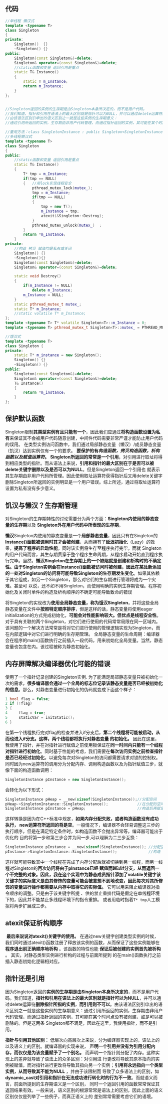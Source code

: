 ## 代码

```cpp
//单线程 懒汉式
template <typename T>     
class Singleton    
{    
private:    
    Singleton()  {}  
    ~Singleton() {}   
public:    
    Singleton(const Singleton&)=delete;    
    Singleton& operator=(const Singleton&)=delete;    
    //static函数和变量 返回引用是重点  
    static T& Instance()
    {  
        static T m_Instance;    
        return m_Instance;    
    }      
};
```



```cpp

//Singleton返回的实例的生存期是由Singleton本身所决定的，而不是用户代码。
//我们知道，指针和引用在语法上的最大区别就是指针可以为NULL，并可以通过delete运算符删除指针所指的实例，而引用则不可以。
//由该语法区别引申出的语义区别之一就是这些实例的生存期意义：
//通过引用所返回的实例，生存期由非用户代码管理，而通过指针返回的实例，其可能在某个时间点没有被创建，或是可以被删除的。

//重用方法：class SingletonInstance : public Singleton<SingletonInstance>
//多线程懒汉式
template <typename T> 
class Singleton    
{     
public:    
	//static函数和变量 返回引用是重点
    static T& Instance()  
    {    
    	T* tmp = m_Instance;
        if(tmp == NULL)    
        {   //用lock实现线程安全      
            pthread_mutex_lock(mutex_); 
            tmp = m_Instance;           
            if(tmp == NULL)    
            {    
                tmp = new T();    
                m_Instance = tmp;
                atexit(&Singleton::Destroy);
            }   
            pthread_mutex_unlock(mutex_)  ; 
        }    
        return *m_Instance;    
    }  
private:
    //构造 拷贝 赋值均是私有或关闭   
    Singleton() {}    
    ~Singleton(){}
	Singleton(const Singleton&)=delete;  
    Singleton& operator=(const Singleton&)=delete;  

    static void Destroy()
    {
    	if(m_Instance != NULL)
    		delete m_Instance;
    	m_Instance = NULL;
    }
	static pthread_mutex_t mutex_;  
 	static T* m_Instance; 
 	//static volatile T* m_Instance; 
};    
template <typename T> T* volatile Singleton<T>::m_Instance = 0;      
template <typename T> pthread_mutex_t Singleton<T>::mutex_ = PTHREAD_MUTEX_INITIALIZER;


```

```cpp
//饿汉式  
template <typename T> 
class Singleton {  
private:   
    static T* m_instance = new Singleton();  
	Singleton() {}
	~Singleton() {}
public:  
    Singleton(const Singleton&)=delete;  
    Singleton& operator=(const Singleton&)=delete;  
    T& Instance()   
    {  
        return *m_instance;  
    }  
}; 
```




## 保护默认函数
Singleton限制**其类型实例有且只能有一个**，因此我们应通过**将构造函数设置为私有**来保证其不会被用户代码随意创建，中间件代码需要非常严谨才能防止用户代码的误用。
在类型实例访问函数中，我们通过局部静态变量（懒汉）/成员静态变量（饥汉）达到实例仅有一个的要求。
	**要保护的有*构造函数，拷贝构造函数，析构函数以及赋值运算符*。**
**Singleton所返回的常常是一个引用**，对引用进行取址将得到相应类型的指针。而从语法上来说，**引用和指针的最大区别在于是否可以被delete关键字删除以及是否可以为NULL**。但是Singleton返回一个引用也 就表示其生存期由非用户代码所管理。因此使用取址运算符获得指针后又用delete关键字删除Singleton所返回的实例明显是一个用户错误。综上所述，通过将取址运算符设置为私有没有多少意义。


## 饥汉与懒汉？生存期管理
对Singleton的生存期特性的讨论需要分为两个方面：**Singleton内使用的静态变量的生存期**以及 **Singleton外在用户代码中所表现的生存期**。

**懒汉**Singleton内使用的静态变量是一个**局部静态变量**，因此只有在Singleton的 **Instance()函数被调用时其才会被创建**，从而拥有了**延迟初始化**（Lazy）的效果，**提高了程序的启动性能**。同时该实例将生存至程序执行完毕。而就 Singleton的用户代码而言，其生存期贯穿于整个程序生命周期，从程序启动开始直到程序执行完毕。当然，**懒汉Singleton在生存期上的一个缺陷就是创建和析构时的不确定性。**由于Singleton实例会在Instance()函数被访问时被创建，因此**在某处新添加的一处对Singleton的访问将可能导致Singleton的生存期发生变化**。如果其依赖于其它组成，如另一个Singleton，那么对它们的生存期进行管理将成为一个灾难。甚至可 以说，还不如不用Singleton，而使用明确的实例生存期管理。程序初始化及关闭时单件的构造及析构顺序的不确定可能导致致命的错误

将Singleton的实现改为**使用全局静态变量，称为饿汉Singleton**，并将这些全局静态变量在文件中**按照特定顺序排序**，但是这样的话，静态变量将使用eager initialization的方式完成初始化，**可能会对性能影响较大。但优点是线程安全性**。对于具有关联的两个Singleton，对它们进行使用的代码常常局限在同一区域内。该问题的一个解决方法常常是将对它们进行使用的管理逻辑实现为Singleton，而在内部逻辑中对它们进行明确的生存期管理。
全局静态变量的生命周期：编译器会在程序的main()函数执行之前插入一段代码，用来初始化全局变量。当然，静态变量也包含在内。该过程被称为静态初始化。

## 内存屏障解决编译器优化可能的错误
使用了一个指针记录创建的Singleton实例. 为了能满足局部静态变量只被初始化一次的需求，**很多编译器会通过一个全局的标志位记录该静态变量是否已经被初始化的信息**。那么，对静态变量进行初始化的伪码就变成下面这个样子：
```cpp
1 bool flag = false;
2 if (!flag)
3 {
4     flag = true;
5     staticVar = initStatic();
6 }
```

在第一个线程执行完对flag的检查并进入if分支后，**第二个线程将可能被启动，从而也进入if分支。这样，两个线程都将执行对静态变量 的初始化。** 因此在这里，我使用了指针，并在对指针进行赋值之前使用锁保证在**同一时间内只能有一个线程对指针进行初始化**。同时基于性能的考虑，我们需要在**每次访问实例之前检查指针是否已经经过初始化**，以避免每次对Singleton的访问都需要请求对锁的控制权。
同时因为new运算符的调用分为分配内存、调用构造函数以及为指针赋值三步，就像下面的构造函数调用：
```cpp
SingletonInstance pInstance = new SingletonInstance();
```
会转化为以下形式：
```cpp
SingletonInstance pHeap = __new(sizeof(SingletonInstance));//分配空间
pHeap->SingletonInstance::SingletonInstance();			   //在分配的空间上构造
SingletonInstance pInstance = pHeap;					   //构造后再赋值地址
```
这样转换是因为在C++标准中规定，**如果内存分配失败，或者构造函数没有成功执行， new运算符所返回的将是空**。一般情况下，编译器不会轻易调整这三步的执行顺序，但是在满足特定条件时，如构造函数不会抛出异常等，编译器可能出于优化的 目的将第一步和第三步合并为同一步,可以理解为二三步互换：
```cpp
SingletonInstance pInstance = __new(sizeof(SingletonInstance)); //分配空间并赋值地址
pInstance->SingletonInstance::SingletonInstance();				//构造
```
这样就可能导致其中一个线程在完成了内存分配后就被切换到另一线程，而另一线程对Singleton的**再次访问将由于pInstance已经 赋值而越过if分支，从而返回一个不完整的对象。**因此，我在这个实现中为静态成员指针添加了volatile关键字**该关键字的实际意义是由其修饰的变量可能会被意想不到地改变，因此每次对其所修饰的变量进行操作都需要从内存中取得它的实际值。** 它可以用来阻止编译器对指令顺序的调整。只是由于该关键字所提 、供的禁止重排代码是假定在单线程环境下的，因此并不能禁止多线程环境下的指令重排。
		或者用临时指着`T* tmp`人工模拟将两步扩展成三步。

## atexit保证析构顺序

​	**最后来说说对atexit()关键字的使用。** 在通过new关键字创建类型实例的时候，我们同时通过atexit()函数注册了释放该实例的函数，从而保证了这些实例能够在 **程序退出前正确顺序地析构** 。该函数的特性也能  **保证后被创建的实例首先被析构** 。 其实，对静态类型实例进行析构的过程与前面所提到 的在main()函数执行之前插入静态初始化逻辑相对应。


## 指针还是引用
因为Singleton返回的**实例的生存期是由Singleton本身所决定的**，而不是用户代码。我们知道，**指针和引用在语法上的最大区别就是指针可以为NULL**，并可以通过delete运算符**删除指针所指的实例**，**而引用则不可以**。由该语法区别引申出的语义区别之一就是这些实例的生存期意义：通过引用所返回的实例，生存期由非用户代码管理，而通过指针返回的实例，其可能在某个时间点没有被创建，或是可以被删除的。但是这两条 Singleton都不满足，因此在这里，我使用指针，而不是引用。

**指针与引用其他区别：** 低层次向高层次上来说，分为编译器实现上的，语法上的以及语义上的区别。就编译器的实现来说， 声**明一个引用并没有为引用分配内存，而仅仅是为该变量赋予了一个别名。** 而声明一个指针则分配了内存。这种实现上的差异就导致了语法上的众多区别：对引用进 行更改将导致其原本指向的实例被赋值，而对指针进行更改将导致其指向另一个实例；**引用将永远指向一个类型实例，从而导致其不能为NULL** ，并由于该限制而 导致了众多语法上的区别，如 **dynamic_cast对引用和指针在无法成功进行转化时的行为不一致**。而就语义而言，前面所提到的生存期语义是一个区别， 同时一个返回引用的函数常常保证其返回结果有效。一般来说，语义区别的根源常常是语法上的区别，因此上面的语义区别仅仅是列举了一些例子，而真正语义上的 差别常常需要考虑它们的语境。

